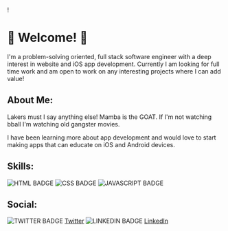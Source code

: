 !


# 👋 Welcome! 👋


I'm a problem-solving oriented, full stack software engineer with a deep interest in website and iOS app development. Currently I am looking for full time work and am open to work on any interesting projects where I can add value!

## About Me:
Lakers must I say anything else! Mamba is the GOAT. If I'm not watching bball I'm watching old gangster movies. 

I have been learning more about app development and would love to start making apps that can educate on iOS and Android devices.

## Skills: 

![HTML BADGE](https://img.shields.io/static/v1?label=|&message=HTML&color=3c7f5d&style=plastic&logo=html5)
![CSS BADGE](https://img.shields.io/static/v1?label=|&message=CSS&color=3c7f5d&style=plastic&logo=css3)
![JAVASCRIPT BADGE](https://img.shields.io/static/v1?label=|&message=JAVASCRIPT&color=3c7f5d&style=plastic&logo=javascript)


## Social:
![TWITTER BADGE](https://img.shields.io/static/v1?label=|&message=TWITTER&color=3c7f5d&style=plastic&logo=twitter)
<a href="https://twitter.com/hardsoftware93">Twitter</a>
![LINKEDIN BADGE](https://img.shields.io/static/v1?label=|&message=LINKEDIN&color=3c7f5d&style=plastic&logo=linkedin)
<a href="https://linkedin.com/in/hakeem-s">LinkedIn</a>
<!--
**hardsoftware93/hardsoftware93** is a ✨ _special_ ✨ repository because its `README.md` (this file) appears on your GitHub profile.


-->

